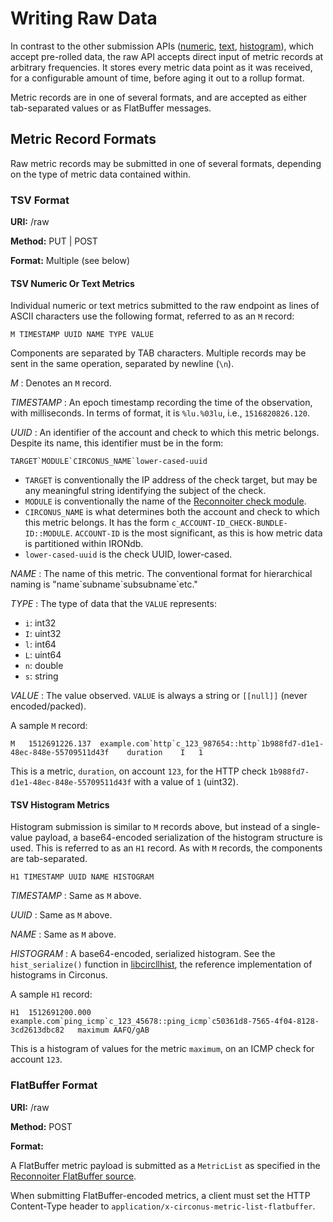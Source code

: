 # Writing Raw Data

In contrast to the other submission APIs ([numeric](./write-nnt.md),
[text](./write-text.md), [histogram](./write-histogram.md)), which accept
pre-rolled data, the raw API accepts direct input of metric records at
arbitrary frequencies. It stores every metric data point as it was received,
for a configurable amount of time, before aging it out to a rollup format.

Metric records are in one of several formats, and are accepted as either
tab-separated values or as FlatBuffer messages.

## Metric Record Formats
Raw metric records may be submitted in one of several formats, depending on the
type of metric data contained within.

### TSV Format

**URI:** /raw

**Method:** PUT | POST

**Format:** Multiple (see below)

#### TSV Numeric Or Text Metrics

Individual numeric or text metrics submitted to the raw endpoint as lines of
ASCII characters use the following format, referred to as an `M` record:
```
M TIMESTAMP UUID NAME TYPE VALUE
```

Components are separated by TAB characters. Multiple records may be sent in the
same operation, separated by newline (`\n`).

*M* : Denotes an `M` record.

*TIMESTAMP* : An epoch timestamp recording the time of the observation, with
milliseconds. In terms of format, it is `%lu.%03lu`, i.e., `1516820826.120`.

*UUID* : An identifier of the account and check to which this metric belongs.
Despite its name, this identifier must be in the form:
```
TARGET`MODULE`CIRCONUS_NAME`lower-cased-uuid
```
  * `TARGET` is conventionally the IP address of the check target, but may be
    any meaningful string identifying the subject of the check.
  * `MODULE` is conventionally the name of the [Reconnoiter check module](https://github.com/circonus-labs/reconnoiter/tree/master/src/modules).
  * `CIRCONUS_NAME` is what determines both the account and check to which this
    metric belongs. It has the form `c_ACCOUNT-ID_CHECK-BUNDLE-ID::MODULE`.
    `ACCOUNT-ID` is the most significant, as this is how metric data is partitioned
    within IRONdb.
  * `lower-cased-uuid` is the check UUID, lower-cased.

*NAME* : The name of this metric. The conventional format for hierarchical
naming is "name\`subname\`subsubname\`etc."

*TYPE* : The type of data that the `VALUE` represents:
  * `i`: int32
  * `I`: uint32
  * `l`: int64
  * `L`: uint64
  * `n`: double
  * `s`: string

*VALUE* : The value observed. `VALUE` is always a string or `[[null]]` (never
 encoded/packed).

A sample `M` record:
```
M	1512691226.137	example.com`http`c_123_987654::http`1b988fd7-d1e1-48ec-848e-55709511d43f	duration	I	1
```
This is a metric, `duration`, on account `123`, for the HTTP check
`1b988fd7-d1e1-48ec-848e-55709511d43f` with a value of `1` (uint32).

#### TSV Histogram Metrics

Histogram submission is similar to `M` records above, but instead of a
single-value payload, a base64-encoded serialization of the histogram structure
is used. This is referred to as an `H1` record. As with `M` records, the
components are tab-separated.
```
H1 TIMESTAMP UUID NAME HISTOGRAM
```

*TIMESTAMP* : Same as `M` above.

*UUID* : Same as `M` above.

*NAME* : Same as `M` above.

*HISTOGRAM* : A base64-encoded, serialized histogram. See the
`hist_serialize()` function in
[libcircllhist](https://github.com/circonus-labs/libcircllhist/blob/master/src/circllhist.c),
the reference implementation of histograms in Circonus.

A sample `H1` record:
```
H1	1512691200.000	example.com`ping_icmp`c_123_45678::ping_icmp`c50361d8-7565-4f04-8128-3cd2613dbc82	maximum	AAFQ/gAB
```
This is a histogram of values for the metric `maximum`, on an ICMP check for
account `123`.

### FlatBuffer Format

**URI:** /raw

**Method:** POST

**Format:**

A FlatBuffer metric payload is submitted as a `MetricList` as specified in the
[Reconnoiter FlatBuffer
source](https://github.com/circonus-labs/reconnoiter/blob/master/src/flatbuffers/metric_list.fbs).

When submitting FlatBuffer-encoded metrics, a client must set the HTTP
Content-Type header to `application/x-circonus-metric-list-flatbuffer`.
